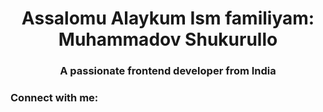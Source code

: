<h1 align="center">Assalomu Alaykum Ism familiyam: Muhammadov Shukurullo</h1>
<h3 align="center">A passionate frontend developer from India</h3>

<h3 align="left">Connect with me:</h3>
<p align="left">
</p>


